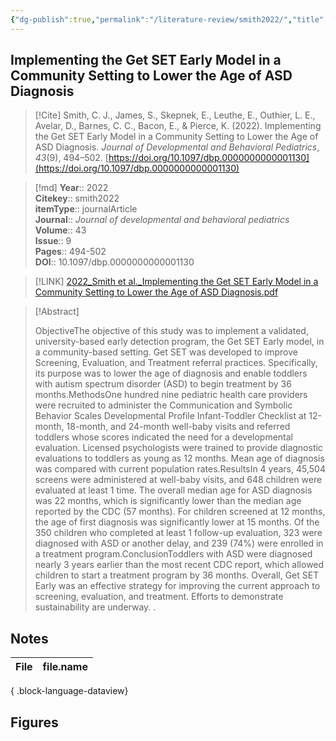 ```yaml
---
{"dg-publish":true,"permalink":"/literature-review/smith2022/","title":"Implementing the Get SET Early Model in a Community Setting to Lower the Age of ASD Diagnosis"}
---
```



## Implementing the Get SET Early Model in a Community Setting to Lower the Age of ASD Diagnosis

> [!Cite]
> Smith, C. J., James, S., Skepnek, E., Leuthe, E., Outhier, L. E., Avelar, D., Barnes, C. C., Bacon, E., & Pierce, K. (2022). Implementing the Get SET Early Model in a Community Setting to Lower the Age of ASD Diagnosis. _Journal of Developmental and Behavioral Pediatrics_, _43_(9), 494–502. [https://doi.org/10.1097/dbp.0000000000001130](https://doi.org/10.1097/dbp.0000000000001130)


>[!md]
> **Year**:: 2022   
> **Citekey**:: smith2022  
> **itemType**:: journalArticle  
> **Journal**:: *Journal of developmental and behavioral pediatrics*  
> **Volume**:: 43  
> **Issue**:: 9   
> **Pages**:: 494-502  
> **DOI**:: 10.1097/dbp.0000000000001130    

> [!LINK] 
> [2022_Smith et al._Implementing the Get SET Early Model in a Community Setting to Lower the Age of ASD Diagnosis.pdf](zotero://select/library/items/V3IBNNLI)

> [!Abstract]
>
> ObjectiveThe objective of this study was to implement a validated, university-based early detection program, the Get SET Early model, in a community-based setting. Get SET was developed to improve Screening, Evaluation, and Treatment referral practices. Specifically, its purpose was to lower the age of diagnosis and enable toddlers with autism spectrum disorder (ASD) to begin treatment by 36 months.MethodsOne hundred nine pediatric health care providers were recruited to administer the Communication and Symbolic Behavior Scales Developmental Profile Infant-Toddler Checklist at 12-month, 18-month, and 24-month well-baby visits and referred toddlers whose scores indicated the need for a developmental evaluation. Licensed psychologists were trained to provide diagnostic evaluations to toddlers as young as 12 months. Mean age of diagnosis was compared with current population rates.ResultsIn 4 years, 45,504 screens were administered at well-baby visits, and 648 children were evaluated at least 1 time. The overall median age for ASD diagnosis was 22 months, which is significantly lower than the median age reported by the CDC (57 months). For children screened at 12 months, the age of first diagnosis was significantly lower at 15 months. Of the 350 children who completed at least 1 follow-up evaluation, 323 were diagnosed with ASD or another delay, and 239 (74%) were enrolled in a treatment program.ConclusionToddlers with ASD were diagnosed nearly 3 years earlier than the most recent CDC report, which allowed children to start a treatment program by 36 months. Overall, Get SET Early was an effective strategy for improving the current approach to screening, evaluation, and treatment. Efforts to demonstrate sustainability are underway.
>.
> 


## Notes

| File | file.name |
| ---- | --------- |

{ .block-language-dataview}



## Figures

